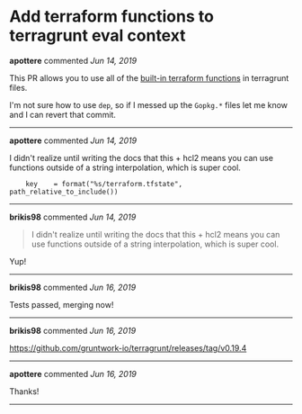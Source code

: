 # Add terraform functions to terragrunt eval context

**apottere** commented *Jun 14, 2019*

This PR allows you to use all of the [built-in terraform functions](https://www.terraform.io/docs/configuration/functions.html) in terragrunt files.

I'm not sure how to use `dep`, so if I messed up the `Gopkg.*` files let me know and I can revert that commit.
<br />
***


**apottere** commented *Jun 14, 2019*

I didn't realize until writing the docs that this + hcl2 means you can use functions outside of a string interpolation, which is super cool.
```hcl
    key    = format("%s/terraform.tfstate", path_relative_to_include())
```
***

**brikis98** commented *Jun 14, 2019*

> I didn't realize until writing the docs that this + hcl2 means you can use functions outside of a string interpolation, which is super cool.

Yup!
***

**brikis98** commented *Jun 16, 2019*

Tests passed, merging now!
***

**brikis98** commented *Jun 16, 2019*

https://github.com/gruntwork-io/terragrunt/releases/tag/v0.19.4
***

**apottere** commented *Jun 16, 2019*

Thanks!
***

